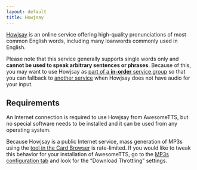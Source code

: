 ```yaml
---
layout: default
title: Howjsay
---
```


[Howjsay](http://www.howjsay.com/) is  an online service offering high-quality pronunciations of most common English  words, including many loanwords commonly used in English.

Please note that this service generally supports single words only and  **cannot be used to speak arbitrary sentences or phrases**.  Because of this, you may want to use Howjsay as [part  of a **in-order** service group](/usage/groups.html) so that you can fallback to  [another service](/services) when Howjsay does not  have audio for your input.

## Requirements

An Internet connection is required to use Howjsay from AwesomeTTS, but no  special software needs to be installed and it can be used from any operating  system.

Because Howjsay is a public Internet service, mass generation of MP3s using  the [tool in the Card Browser](/usage/browser.html) is rate-limited.  If you would like to tweak this behavior for your installation of  AwesomeTTS, go to the [MP3s configuration tab](/config/mp3s.html) and  look for the &ldquo;Download Throttling&rdquo; settings.